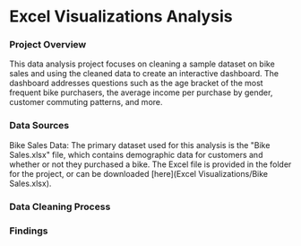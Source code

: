 # Excel Visualizations Analysis

### Project Overview

This data analysis project focuses on cleaning a sample dataset on bike sales and using the cleaned data to create an interactive dashboard. The dashboard addresses questions such as the age bracket of the most frequent bike purchasers, the average income per purchase by gender, customer commuting patterns, and more.

### Data Sources

Bike Sales Data: The primary dataset used for this analysis is the "Bike Sales.xlsx" file, which contains demographic data for customers and whether or not they purchased a bike. The Excel file is provided in the folder for the project, or can be downloaded [here](Excel Visualizations/Bike Sales.xlsx).

### Data Cleaning Process


### Findings






